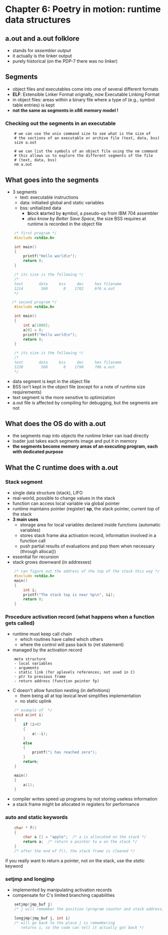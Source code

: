 # Chapter 6: Poetry in motion: runtime data structures

## a.out and a.out folklore

- stands for *assembler output*
- it actually is the linker output
- purely historical (on the PDP-7 there was no linker)


## Segments

- object files and executables come into one of several different formats
- **ELF**: Extensible Linker Format orignally, now Executable Linking Format
- in object files: areas within a binary file where a type of (e.g., symbol table entries) is kept
- **not the same as segments in x86 memory model !**


### Checking out the segments in an executable

~~~shell
    # we can use the unix command size to see what is the size of
    # the sections of an executable or archive file (text, data, bss)
    size a.out
    
    # we can list the symbols of an object file using the nm command
	# this allows us to explore the different segments of the file
	# (text, data, bss)
    nm a.out
~~~


## What goes into the segments

- 3 segments
	- text: executable instructions
	- data: initialied global and static variables
	- bss: unitialized data
		- **b**lock **s**tarted by **s**ymbol, a pseudo-op from IBM 704 assembler
		- *also know by Better Save Space*, the size BSS requires at runtime is recorded in the object file

~~~C
	/* first program */
	#include <stdio.h>

	int main()
	{
		printf("Hello world\n");
		return 0;
	}

	/* its size is the following */
	/*
    text	   data	    bss	    dec	    hex	filename
    1214	    560	      8	   1782	    6f6	a.out
	*/

   /* second program */
	#include <stdio.h>

	int main()
	{
		int a[1000];
		a[0] = 0;
		printf("Hello world\n");
		return 0;
	}

	/* its size is the following */
	/*
    text	   data	    bss	    dec	    hex	filename
    1230	    560	      8	   1798	    706	a.out
	*/
~~~

- data segment is kept in the object file
- BSS isn't kept in the object file (except for a note of runtime size requirements)
- text segment is the more sensitive to optimization
- a.out file is affected by compiling for debugging, but the segments are not


## What does the OS do with a.out

- the segments map into objects the runtime linker can load directly
- loader just takes each segments image and put it in memory
- **the segments become memory areas of an executing program, each with dedicated purpose**



## What the C runtime does with a.out


### Stack segment

- single data structure (stack), LIFO
- real-world, possible to change values in the stack
- function can access local variable via global pointer
- runtime maintains pointer (register) **sp**, the stack pointer, current top of the stack
- **3 main uses**
	- storage area for local variables declared inside functions (automatic variables)
	- stores stack frame aka activation record, information involved in a function call
	- push partial results of evaluations and pop them when necessary (through alloca())
- essential for recursion
- stack grows downward (in addresses)

~~~C
	/* can figure out the address of the top of the stack this way */
	#include <stdio.h>
	main()
	{
		int i;
		printf("The stack top is near %p\n", &i);
		return 0;
	}
~~~


### Procedure activation record (what happens when a function gets called)

- runtime must keep call chain
	- which routines have called which others
	- where the control will pass back to (ret statement)
- managed by the activation record

~~~
	meta structure
	- local variables
	- arguments
	- static link (for uplevels references; not used in C)
	- ptr to previous frame
	- return address (function pointer fp)
~~~

- C doesn't allow function nesting (in definitions)
	- them being all at top lexical level simplifies implementation
	- no static uplink

~~~C
	/* example of  */
	void a(int i)
	{
		if (i>0)
		{
			a(--i);
		}
		else
		{
			printf("i has reached zero");
		}
		return;
	}

	main()
	{
		a(1);
	}
~~~

- compiler writes speed up programs by not storing useless information
- a stack frame might be allocated in registers for performance


### auto and static keywords

~~~C
	char * f()
	{
		char a [] = "apple";  /* a is allocated on the stack */
		return a;  /* return a pointer to a on the stack */
	}
	/* after the end of f(), the stack frame is cleaned */
~~~

if you really want to return a pointer, not on the stack, use the *static* keyword



### setjmp and longjmp

- implemented by manipulating activation records
- compensate for C's limited branching capabilities

~~~C
	setjmp(jmp_buf j)
	/* j will remember the position (program counter and stack address) */

	longjmp(jmp_buf j, int i)
	/* will go back to the place j is remembering
	   returns i, so the code can tell it actually got back */
~~~






